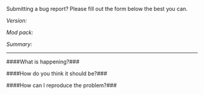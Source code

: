 Submitting a bug report? Please fill out the form below the best you can.

*Version:* 

*Mod pack:* 

*Summary:*

____

####What is happening?###


####How do you think it should be?###


####How can I reproduce the problem?###

